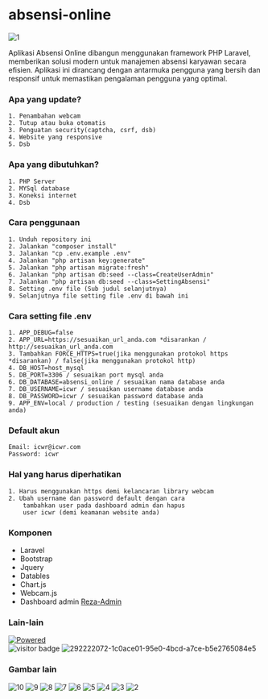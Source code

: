 # absensi-online

![1](https://github.com/ICWR-TEAM/absensi-online/assets/45759837/69821cba-46f8-4a86-b7a8-c715f9eba506)

Aplikasi Absensi Online dibangun menggunakan framework PHP Laravel, memberikan solusi modern untuk manajemen absensi karyawan secara efisien. Aplikasi ini dirancang dengan antarmuka pengguna yang bersih dan responsif untuk memastikan pengalaman pengguna yang optimal.

### Apa yang update?
    1. Penambahan webcam
    2. Tutup atau buka otomatis
    3. Penguatan security(captcha, csrf, dsb)
    4. Website yang responsive
    5. Dsb

### Apa yang dibutuhkan?
    1. PHP Server
    2. MYSql database
    3. Koneksi internet
    4. Dsb

### Cara penggunaan
    1. Unduh repository ini
    2. Jalankan "composer install"
    3. Jalankan "cp .env.example .env"
    4. Jalankan "php artisan key:generate"
    5. Jalankan "php artisan migrate:fresh"
    6. Jalankan "php artisan db:seed --class=CreateUserAdmin"
    7. Jalankan "php artisan db:seed --class=SettingAbsensi"
    8. Setting .env file (Sub judul selanjutnya)
    9. Selanjutnya file setting file .env di bawah ini

### Cara setting file .env
    1. APP_DEBUG=false
    2. APP_URL=https://sesuaikan_url_anda.com *disarankan / http://sesuaikan_url_anda.com
    3. Tambahkan FORCE_HTTPS=true(jika menggunakan protokol https *disarankan) / false(jika menggunakan protokol http)
    4. DB_HOST=host_mysql
    5. DB_PORT=3306 / sesuaikan port mysql anda
    6. DB_DATABASE=absensi_online / sesuaikan nama database anda
    7. DB_USERNAME=icwr / sesuaikan username database anda
    8. DB_PASSWORD=icwr / sesuaikan password database anda
    9. APP_ENV=local / production / testing (sesuaikan dengan lingkungan anda)

### Default akun
    Email: icwr@icwr.com
    Password: icwr

### Hal yang harus diperhatikan
    1. Harus menggunakan https demi kelancaran library webcam
    2. Ubah username dan password default dengan cara
        tambahkan user pada dashboard admin dan hapus
        user icwr (demi keamanan website anda)

### Komponen
- Laravel
- Bootstrap
- Jquery
- Datables
- Chart.js
- Webcam.js
- Dashboard admin [Reza-Admin](https://github.com/rezafikkri/Reza-Admin)

### Lain-lain

[![Powered](https://skillicons.dev/icons?i=php,mysql,js,html,css,bootstrap,laravel)](https://skillicons.dev)
<br>
![visitor badge](https://visitor-badge.laobi.icu/badge?page_id=ICWR-TEAM.absensi-online&left_text=My%20Page%20Visitors)
![292222072-1c0ace01-95e0-4bcd-a7ce-b5e2765084e5](https://github.com/ICWR-TEAM/absensi-online/assets/45759837/6f9e9fb1-3df6-4dca-9f47-56669efb0074)


### Gambar lain

![10](https://github.com/ICWR-TEAM/absensi-online/assets/45759837/f18456a8-029d-4312-95a1-98fc11205f8e)
![9](https://github.com/ICWR-TEAM/absensi-online/assets/45759837/384c3862-f714-4594-add5-978fd8fc1d87)
![8](https://github.com/ICWR-TEAM/absensi-online/assets/45759837/98954194-3b35-482d-b67c-67273cff9ba7)
![7](https://github.com/ICWR-TEAM/absensi-online/assets/45759837/20f2b1bf-0421-4320-a782-d0a5f84ba72c)
![6](https://github.com/ICWR-TEAM/absensi-online/assets/45759837/4c2e9ff1-e1a7-4ea9-91be-124525b3a1f4)
![5](https://github.com/ICWR-TEAM/absensi-online/assets/45759837/e5b059d2-9311-44fc-b15e-474608948ff9)
![4](https://github.com/ICWR-TEAM/absensi-online/assets/45759837/ec2f59d6-aaf6-411b-8b12-effe027ca2fd)
![3](https://github.com/ICWR-TEAM/absensi-online/assets/45759837/11022f7d-fc23-4f60-ba41-4c29dc7f237b)
![2](https://github.com/ICWR-TEAM/absensi-online/assets/45759837/457eb2e2-8c35-4bfc-83c3-13550669884e)
